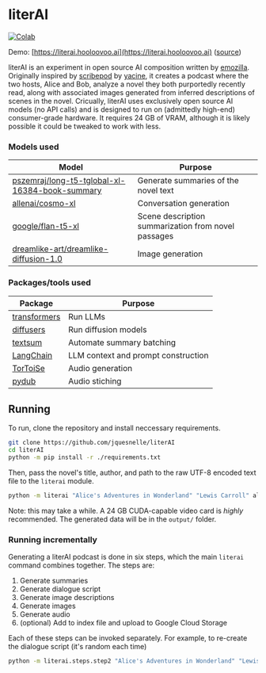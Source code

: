 # literAI

[![Colab](https://colab.research.google.com/assets/colab-badge.svg)](https://colab.research.google.com/drive/1D61fr09JikQNuNErtYIMXg_D_Bmt5Z-1?usp=sharing)

Demo: [https://literai.hooloovoo.ai](https://literai.hooloovoo.ai) ([source](https://github.com/hooloovoo-ai/literAI-website))

literAI is an experiment in open source AI composition written by [emozilla](https://twitter.com/theemozilla).
Originally inspired by [scribepod](https://github.com/yacineMTB/scribepod) by [yacine](https://twitter.com/yacineMTB), it creates a podcast where the two hosts, Alice and Bob, analyze a novel they both purportedly recently read, along with associated images generated from inferred descriptions of scenes in the novel.
Cricually, literAI uses exclusively open source AI models (no API calls) and is designed to run on (admittedly high-end) consumer-grade hardware.
It requires 24 GB of VRAM, although it is likely possible it could be tweaked to work with less.

### Models used

| Model | Purpose |
| -     | -       |
| [pszemraj/long-t5-tglobal-xl-16384-book-summary](https://huggingface.co/pszemraj/long-t5-tglobal-xl-16384-book-summary) | Generate summaries of the novel text |
| [allenai/cosmo-xl](https://huggingface.co/allenai/cosmo-xl) | Conversation generation |
| [google/flan-t5-xl](https://huggingface.co/google/flan-t5-xl) | Scene description summarization from novel passages |
| [dreamlike-art/dreamlike-diffusion-1.0](https://huggingface.co/dreamlike-art/dreamlike-diffusion-1.0) | Image generation |

### Packages/tools used

| Package | Purpose |
| -       | -       |
| [transformers](https://github.com/huggingface/transformers) | Run LLMs |
| [diffusers](https://github.com/huggingface/diffusers) | Run diffusion models |
| [textsum](https://github.com/pszemraj/textsum) | Automate summary batching |
| [LangChain](https://github.com/hwchase17/langchain) | LLM context and prompt construction |
| [TorToiSe](https://github.com/neonbjb/tortoise-tts) | Audio generation |
| [pydub](https://github.com/jiaaro/pydub) | Audio stiching |

## Running

To run, clone the repository and install neccessary requirements.

```sh
git clone https://github.com/jquesnelle/literAI
cd literAI
python -m pip install -r ./requirements.txt
```

Then, pass the novel's title, author, and path to the raw UTF-8 encoded text file to the `literai` module.

```sh
python -m literai "Alice's Adventures in Wonderland" "Lewis Carroll" alice-in-wonderland.txt
```

Note: this may take a while.
A 24 GB CUDA-capable video card is _highly_ recommended.
The generated data will be in the `output/` folder.

### Running incrementally

Generating a literAI podcast is done in six steps, which the main `literai` command combines together.
The steps are:

1. Generate summaries
2. Generate dialogue script
3. Generate image descriptions
4. Generate images
5. Generate audio
6. (optional) Add to index file and upload to Google Cloud Storage

Each of these steps can be invoked separately.
For example, to re-create the dialogue script (it's random each time)

```sh
python -m literai.steps.step2 "Alice's Adventures in Wonderland" "Lewis Carroll"
```
